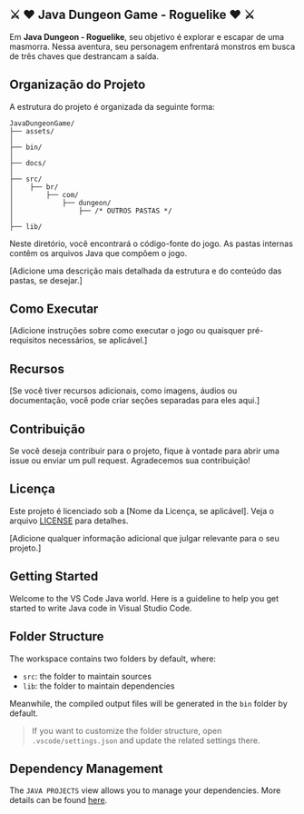 ## ⚔️ ♥️ Java Dungeon Game - Roguelike ♥️ ⚔️

Em **Java Dungeon - Roguelike**, seu objetivo é explorar e escapar de uma masmorra. Nessa aventura, seu personagem enfrentará monstros em busca de três chaves que destrancam a saída.

## Organização do Projeto

A estrutura do projeto é organizada da seguinte forma:

```
JavaDungeonGame/
├── assets/
│
├── bin/
│
├── docs/
│
├── src/
│    ├── br/
│        ├── com/
│            ├── dungeon/
│                ├── /* OUTROS PASTAS */
│
├── lib/
```

Neste diretório, você encontrará o código-fonte do jogo. As pastas internas contêm os arquivos Java que compõem o jogo.

[Adicione uma descrição mais detalhada da estrutura e do conteúdo das pastas, se desejar.]

## Como Executar

[Adicione instruções sobre como executar o jogo ou quaisquer pré-requisitos necessários, se aplicável.]

## Recursos

[Se você tiver recursos adicionais, como imagens, áudios ou documentação, você pode criar seções separadas para eles aqui.]

## Contribuição

Se você deseja contribuir para o projeto, fique à vontade para abrir uma issue ou enviar um pull request. Agradecemos sua contribuição!

## Licença

Este projeto é licenciado sob a [Nome da Licença, se aplicável]. Veja o arquivo [LICENSE](LICENSE) para detalhes.

[Adicione qualquer informação adicional que julgar relevante para o seu projeto.]




## Getting Started

Welcome to the VS Code Java world. Here is a guideline to help you get started to write Java code in Visual Studio Code.

## Folder Structure

The workspace contains two folders by default, where:

- `src`: the folder to maintain sources
- `lib`: the folder to maintain dependencies

Meanwhile, the compiled output files will be generated in the `bin` folder by default.

> If you want to customize the folder structure, open `.vscode/settings.json` and update the related settings there.

## Dependency Management

The `JAVA PROJECTS` view allows you to manage your dependencies. More details can be found [here](https://github.com/microsoft/vscode-java-dependency#manage-dependencies).
